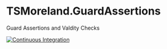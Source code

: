 # TSMoreland.GuardAssertions

Guard Assertions and Valdity Checks

[![Continuous Integration](https://github.com/tsmoreland/TSMoreland.GuardAssertions/actions/workflows/dotnet.yml/badge.svg)](https://github.com/tsmoreland/TSMoreland.GuardAssertions/actions/workflows/dotnet.yml)
